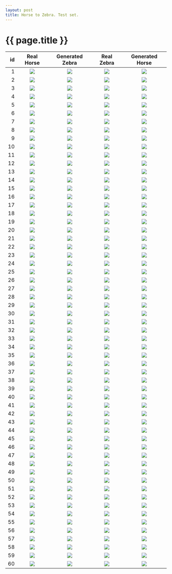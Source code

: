 ```yaml
---
layout: post
title: Horse to Zebra. Test set. 
---
```

{{ page.title }}
================

| id | Real Horse | Generated Zebra | Real Zebra | Generated Horse |
|---:|:---------:|:----------:|:----------:|:----------:|
| 1 | ![]({{site.baseurl}}/images/horse-to-zebra-supplemental/test/real_A/horse2zebra_76_50_real_A.jpg) | ![]({{site.baseurl}}/images/horse-to-zebra-supplemental/test/fake_B/horse2zebra_76_50_fake_B.jpg) |![]({{site.baseurl}}/images/horse-to-zebra-supplemental/test/real_B/horse2zebra_76_50_real_B.jpg) |![]({{site.baseurl}}/images/horse-to-zebra-supplemental/test/fake_A/horse2zebra_76_50_fake_A.jpg) | 
| 2 | ![]({{site.baseurl}}/images/horse-to-zebra-supplemental/test/real_A/horse2zebra_99_50_real_A.jpg) | ![]({{site.baseurl}}/images/horse-to-zebra-supplemental/test/fake_B/horse2zebra_99_50_fake_B.jpg) |![]({{site.baseurl}}/images/horse-to-zebra-supplemental/test/real_B/horse2zebra_99_50_real_B.jpg) |![]({{site.baseurl}}/images/horse-to-zebra-supplemental/test/fake_A/horse2zebra_99_50_fake_A.jpg) | 
| 3 | ![]({{site.baseurl}}/images/horse-to-zebra-supplemental/test/real_A/horse2zebra_51_50_real_A.jpg) | ![]({{site.baseurl}}/images/horse-to-zebra-supplemental/test/fake_B/horse2zebra_51_50_fake_B.jpg) |![]({{site.baseurl}}/images/horse-to-zebra-supplemental/test/real_B/horse2zebra_51_50_real_B.jpg) |![]({{site.baseurl}}/images/horse-to-zebra-supplemental/test/fake_A/horse2zebra_51_50_fake_A.jpg) | 
| 4 | ![]({{site.baseurl}}/images/horse-to-zebra-supplemental/test/real_A/horse2zebra_101_50_real_A.jpg) | ![]({{site.baseurl}}/images/horse-to-zebra-supplemental/test/fake_B/horse2zebra_101_50_fake_B.jpg) |![]({{site.baseurl}}/images/horse-to-zebra-supplemental/test/real_B/horse2zebra_101_50_real_B.jpg) |![]({{site.baseurl}}/images/horse-to-zebra-supplemental/test/fake_A/horse2zebra_101_50_fake_A.jpg) | 
| 5 | ![]({{site.baseurl}}/images/horse-to-zebra-supplemental/test/real_A/horse2zebra_54_50_real_A.jpg) | ![]({{site.baseurl}}/images/horse-to-zebra-supplemental/test/fake_B/horse2zebra_54_50_fake_B.jpg) |![]({{site.baseurl}}/images/horse-to-zebra-supplemental/test/real_B/horse2zebra_54_50_real_B.jpg) |![]({{site.baseurl}}/images/horse-to-zebra-supplemental/test/fake_A/horse2zebra_54_50_fake_A.jpg) | 
| 6 | ![]({{site.baseurl}}/images/horse-to-zebra-supplemental/test/real_A/horse2zebra_106_50_real_A.jpg) | ![]({{site.baseurl}}/images/horse-to-zebra-supplemental/test/fake_B/horse2zebra_106_50_fake_B.jpg) |![]({{site.baseurl}}/images/horse-to-zebra-supplemental/test/real_B/horse2zebra_106_50_real_B.jpg) |![]({{site.baseurl}}/images/horse-to-zebra-supplemental/test/fake_A/horse2zebra_106_50_fake_A.jpg) | 
| 7 | ![]({{site.baseurl}}/images/horse-to-zebra-supplemental/test/real_A/horse2zebra_90_50_real_A.jpg) | ![]({{site.baseurl}}/images/horse-to-zebra-supplemental/test/fake_B/horse2zebra_90_50_fake_B.jpg) |![]({{site.baseurl}}/images/horse-to-zebra-supplemental/test/real_B/horse2zebra_90_50_real_B.jpg) |![]({{site.baseurl}}/images/horse-to-zebra-supplemental/test/fake_A/horse2zebra_90_50_fake_A.jpg) | 
| 8 | ![]({{site.baseurl}}/images/horse-to-zebra-supplemental/test/real_A/horse2zebra_25_50_real_A.jpg) | ![]({{site.baseurl}}/images/horse-to-zebra-supplemental/test/fake_B/horse2zebra_25_50_fake_B.jpg) |![]({{site.baseurl}}/images/horse-to-zebra-supplemental/test/real_B/horse2zebra_25_50_real_B.jpg) |![]({{site.baseurl}}/images/horse-to-zebra-supplemental/test/fake_A/horse2zebra_25_50_fake_A.jpg) | 
| 9 | ![]({{site.baseurl}}/images/horse-to-zebra-supplemental/test/real_A/horse2zebra_55_50_real_A.jpg) | ![]({{site.baseurl}}/images/horse-to-zebra-supplemental/test/fake_B/horse2zebra_55_50_fake_B.jpg) |![]({{site.baseurl}}/images/horse-to-zebra-supplemental/test/real_B/horse2zebra_55_50_real_B.jpg) |![]({{site.baseurl}}/images/horse-to-zebra-supplemental/test/fake_A/horse2zebra_55_50_fake_A.jpg) | 
| 10 | ![]({{site.baseurl}}/images/horse-to-zebra-supplemental/test/real_A/horse2zebra_11_50_real_A.jpg) | ![]({{site.baseurl}}/images/horse-to-zebra-supplemental/test/fake_B/horse2zebra_11_50_fake_B.jpg) |![]({{site.baseurl}}/images/horse-to-zebra-supplemental/test/real_B/horse2zebra_11_50_real_B.jpg) |![]({{site.baseurl}}/images/horse-to-zebra-supplemental/test/fake_A/horse2zebra_11_50_fake_A.jpg) | 
| 11 | ![]({{site.baseurl}}/images/horse-to-zebra-supplemental/test/real_A/horse2zebra_7_50_real_A.jpg) | ![]({{site.baseurl}}/images/horse-to-zebra-supplemental/test/fake_B/horse2zebra_7_50_fake_B.jpg) |![]({{site.baseurl}}/images/horse-to-zebra-supplemental/test/real_B/horse2zebra_7_50_real_B.jpg) |![]({{site.baseurl}}/images/horse-to-zebra-supplemental/test/fake_A/horse2zebra_7_50_fake_A.jpg) | 
| 12 | ![]({{site.baseurl}}/images/horse-to-zebra-supplemental/test/real_A/horse2zebra_27_50_real_A.jpg) | ![]({{site.baseurl}}/images/horse-to-zebra-supplemental/test/fake_B/horse2zebra_27_50_fake_B.jpg) |![]({{site.baseurl}}/images/horse-to-zebra-supplemental/test/real_B/horse2zebra_27_50_real_B.jpg) |![]({{site.baseurl}}/images/horse-to-zebra-supplemental/test/fake_A/horse2zebra_27_50_fake_A.jpg) | 
| 13 | ![]({{site.baseurl}}/images/horse-to-zebra-supplemental/test/real_A/horse2zebra_12_50_real_A.jpg) | ![]({{site.baseurl}}/images/horse-to-zebra-supplemental/test/fake_B/horse2zebra_12_50_fake_B.jpg) |![]({{site.baseurl}}/images/horse-to-zebra-supplemental/test/real_B/horse2zebra_12_50_real_B.jpg) |![]({{site.baseurl}}/images/horse-to-zebra-supplemental/test/fake_A/horse2zebra_12_50_fake_A.jpg) | 
| 14 | ![]({{site.baseurl}}/images/horse-to-zebra-supplemental/test/real_A/horse2zebra_67_50_real_A.jpg) | ![]({{site.baseurl}}/images/horse-to-zebra-supplemental/test/fake_B/horse2zebra_67_50_fake_B.jpg) |![]({{site.baseurl}}/images/horse-to-zebra-supplemental/test/real_B/horse2zebra_67_50_real_B.jpg) |![]({{site.baseurl}}/images/horse-to-zebra-supplemental/test/fake_A/horse2zebra_67_50_fake_A.jpg) | 
| 15 | ![]({{site.baseurl}}/images/horse-to-zebra-supplemental/test/real_A/horse2zebra_77_50_real_A.jpg) | ![]({{site.baseurl}}/images/horse-to-zebra-supplemental/test/fake_B/horse2zebra_77_50_fake_B.jpg) |![]({{site.baseurl}}/images/horse-to-zebra-supplemental/test/real_B/horse2zebra_77_50_real_B.jpg) |![]({{site.baseurl}}/images/horse-to-zebra-supplemental/test/fake_A/horse2zebra_77_50_fake_A.jpg) | 
| 16 | ![]({{site.baseurl}}/images/horse-to-zebra-supplemental/test/real_A/horse2zebra_102_50_real_A.jpg) | ![]({{site.baseurl}}/images/horse-to-zebra-supplemental/test/fake_B/horse2zebra_102_50_fake_B.jpg) |![]({{site.baseurl}}/images/horse-to-zebra-supplemental/test/real_B/horse2zebra_102_50_real_B.jpg) |![]({{site.baseurl}}/images/horse-to-zebra-supplemental/test/fake_A/horse2zebra_102_50_fake_A.jpg) | 
| 17 | ![]({{site.baseurl}}/images/horse-to-zebra-supplemental/test/real_A/horse2zebra_86_50_real_A.jpg) | ![]({{site.baseurl}}/images/horse-to-zebra-supplemental/test/fake_B/horse2zebra_86_50_fake_B.jpg) |![]({{site.baseurl}}/images/horse-to-zebra-supplemental/test/real_B/horse2zebra_86_50_real_B.jpg) |![]({{site.baseurl}}/images/horse-to-zebra-supplemental/test/fake_A/horse2zebra_86_50_fake_A.jpg) | 
| 18 | ![]({{site.baseurl}}/images/horse-to-zebra-supplemental/test/real_A/horse2zebra_22_50_real_A.jpg) | ![]({{site.baseurl}}/images/horse-to-zebra-supplemental/test/fake_B/horse2zebra_22_50_fake_B.jpg) |![]({{site.baseurl}}/images/horse-to-zebra-supplemental/test/real_B/horse2zebra_22_50_real_B.jpg) |![]({{site.baseurl}}/images/horse-to-zebra-supplemental/test/fake_A/horse2zebra_22_50_fake_A.jpg) | 
| 19 | ![]({{site.baseurl}}/images/horse-to-zebra-supplemental/test/real_A/horse2zebra_58_50_real_A.jpg) | ![]({{site.baseurl}}/images/horse-to-zebra-supplemental/test/fake_B/horse2zebra_58_50_fake_B.jpg) |![]({{site.baseurl}}/images/horse-to-zebra-supplemental/test/real_B/horse2zebra_58_50_real_B.jpg) |![]({{site.baseurl}}/images/horse-to-zebra-supplemental/test/fake_A/horse2zebra_58_50_fake_A.jpg) | 
| 20 | ![]({{site.baseurl}}/images/horse-to-zebra-supplemental/test/real_A/horse2zebra_65_50_real_A.jpg) | ![]({{site.baseurl}}/images/horse-to-zebra-supplemental/test/fake_B/horse2zebra_65_50_fake_B.jpg) |![]({{site.baseurl}}/images/horse-to-zebra-supplemental/test/real_B/horse2zebra_65_50_real_B.jpg) |![]({{site.baseurl}}/images/horse-to-zebra-supplemental/test/fake_A/horse2zebra_65_50_fake_A.jpg) | 
| 21 | ![]({{site.baseurl}}/images/horse-to-zebra-supplemental/test/real_A/horse2zebra_83_50_real_A.jpg) | ![]({{site.baseurl}}/images/horse-to-zebra-supplemental/test/fake_B/horse2zebra_83_50_fake_B.jpg) |![]({{site.baseurl}}/images/horse-to-zebra-supplemental/test/real_B/horse2zebra_83_50_real_B.jpg) |![]({{site.baseurl}}/images/horse-to-zebra-supplemental/test/fake_A/horse2zebra_83_50_fake_A.jpg) | 
| 22 | ![]({{site.baseurl}}/images/horse-to-zebra-supplemental/test/real_A/horse2zebra_23_50_real_A.jpg) | ![]({{site.baseurl}}/images/horse-to-zebra-supplemental/test/fake_B/horse2zebra_23_50_fake_B.jpg) |![]({{site.baseurl}}/images/horse-to-zebra-supplemental/test/real_B/horse2zebra_23_50_real_B.jpg) |![]({{site.baseurl}}/images/horse-to-zebra-supplemental/test/fake_A/horse2zebra_23_50_fake_A.jpg) | 
| 23 | ![]({{site.baseurl}}/images/horse-to-zebra-supplemental/test/real_A/horse2zebra_2_50_real_A.jpg) | ![]({{site.baseurl}}/images/horse-to-zebra-supplemental/test/fake_B/horse2zebra_2_50_fake_B.jpg) |![]({{site.baseurl}}/images/horse-to-zebra-supplemental/test/real_B/horse2zebra_2_50_real_B.jpg) |![]({{site.baseurl}}/images/horse-to-zebra-supplemental/test/fake_A/horse2zebra_2_50_fake_A.jpg) | 
| 24 | ![]({{site.baseurl}}/images/horse-to-zebra-supplemental/test/real_A/horse2zebra_62_50_real_A.jpg) | ![]({{site.baseurl}}/images/horse-to-zebra-supplemental/test/fake_B/horse2zebra_62_50_fake_B.jpg) |![]({{site.baseurl}}/images/horse-to-zebra-supplemental/test/real_B/horse2zebra_62_50_real_B.jpg) |![]({{site.baseurl}}/images/horse-to-zebra-supplemental/test/fake_A/horse2zebra_62_50_fake_A.jpg) | 
| 25 | ![]({{site.baseurl}}/images/horse-to-zebra-supplemental/test/real_A/horse2zebra_81_50_real_A.jpg) | ![]({{site.baseurl}}/images/horse-to-zebra-supplemental/test/fake_B/horse2zebra_81_50_fake_B.jpg) |![]({{site.baseurl}}/images/horse-to-zebra-supplemental/test/real_B/horse2zebra_81_50_real_B.jpg) |![]({{site.baseurl}}/images/horse-to-zebra-supplemental/test/fake_A/horse2zebra_81_50_fake_A.jpg) | 
| 26 | ![]({{site.baseurl}}/images/horse-to-zebra-supplemental/test/real_A/horse2zebra_14_50_real_A.jpg) | ![]({{site.baseurl}}/images/horse-to-zebra-supplemental/test/fake_B/horse2zebra_14_50_fake_B.jpg) |![]({{site.baseurl}}/images/horse-to-zebra-supplemental/test/real_B/horse2zebra_14_50_real_B.jpg) |![]({{site.baseurl}}/images/horse-to-zebra-supplemental/test/fake_A/horse2zebra_14_50_fake_A.jpg) | 
| 27 | ![]({{site.baseurl}}/images/horse-to-zebra-supplemental/test/real_A/horse2zebra_97_50_real_A.jpg) | ![]({{site.baseurl}}/images/horse-to-zebra-supplemental/test/fake_B/horse2zebra_97_50_fake_B.jpg) |![]({{site.baseurl}}/images/horse-to-zebra-supplemental/test/real_B/horse2zebra_97_50_real_B.jpg) |![]({{site.baseurl}}/images/horse-to-zebra-supplemental/test/fake_A/horse2zebra_97_50_fake_A.jpg) | 
| 28 | ![]({{site.baseurl}}/images/horse-to-zebra-supplemental/test/real_A/horse2zebra_60_50_real_A.jpg) | ![]({{site.baseurl}}/images/horse-to-zebra-supplemental/test/fake_B/horse2zebra_60_50_fake_B.jpg) |![]({{site.baseurl}}/images/horse-to-zebra-supplemental/test/real_B/horse2zebra_60_50_real_B.jpg) |![]({{site.baseurl}}/images/horse-to-zebra-supplemental/test/fake_A/horse2zebra_60_50_fake_A.jpg) | 
| 29 | ![]({{site.baseurl}}/images/horse-to-zebra-supplemental/test/real_A/horse2zebra_112_50_real_A.jpg) | ![]({{site.baseurl}}/images/horse-to-zebra-supplemental/test/fake_B/horse2zebra_112_50_fake_B.jpg) |![]({{site.baseurl}}/images/horse-to-zebra-supplemental/test/real_B/horse2zebra_112_50_real_B.jpg) |![]({{site.baseurl}}/images/horse-to-zebra-supplemental/test/fake_A/horse2zebra_112_50_fake_A.jpg) | 
| 30 | ![]({{site.baseurl}}/images/horse-to-zebra-supplemental/test/real_A/horse2zebra_45_50_real_A.jpg) | ![]({{site.baseurl}}/images/horse-to-zebra-supplemental/test/fake_B/horse2zebra_45_50_fake_B.jpg) |![]({{site.baseurl}}/images/horse-to-zebra-supplemental/test/real_B/horse2zebra_45_50_real_B.jpg) |![]({{site.baseurl}}/images/horse-to-zebra-supplemental/test/fake_A/horse2zebra_45_50_fake_A.jpg) | 
| 31 | ![]({{site.baseurl}}/images/horse-to-zebra-supplemental/test/real_A/horse2zebra_89_50_real_A.jpg) | ![]({{site.baseurl}}/images/horse-to-zebra-supplemental/test/fake_B/horse2zebra_89_50_fake_B.jpg) |![]({{site.baseurl}}/images/horse-to-zebra-supplemental/test/real_B/horse2zebra_89_50_real_B.jpg) |![]({{site.baseurl}}/images/horse-to-zebra-supplemental/test/fake_A/horse2zebra_89_50_fake_A.jpg) | 
| 32 | ![]({{site.baseurl}}/images/horse-to-zebra-supplemental/test/real_A/horse2zebra_85_50_real_A.jpg) | ![]({{site.baseurl}}/images/horse-to-zebra-supplemental/test/fake_B/horse2zebra_85_50_fake_B.jpg) |![]({{site.baseurl}}/images/horse-to-zebra-supplemental/test/real_B/horse2zebra_85_50_real_B.jpg) |![]({{site.baseurl}}/images/horse-to-zebra-supplemental/test/fake_A/horse2zebra_85_50_fake_A.jpg) | 
| 33 | ![]({{site.baseurl}}/images/horse-to-zebra-supplemental/test/real_A/horse2zebra_29_50_real_A.jpg) | ![]({{site.baseurl}}/images/horse-to-zebra-supplemental/test/fake_B/horse2zebra_29_50_fake_B.jpg) |![]({{site.baseurl}}/images/horse-to-zebra-supplemental/test/real_B/horse2zebra_29_50_real_B.jpg) |![]({{site.baseurl}}/images/horse-to-zebra-supplemental/test/fake_A/horse2zebra_29_50_fake_A.jpg) | 
| 34 | ![]({{site.baseurl}}/images/horse-to-zebra-supplemental/test/real_A/horse2zebra_3_50_real_A.jpg) | ![]({{site.baseurl}}/images/horse-to-zebra-supplemental/test/fake_B/horse2zebra_3_50_fake_B.jpg) |![]({{site.baseurl}}/images/horse-to-zebra-supplemental/test/real_B/horse2zebra_3_50_real_B.jpg) |![]({{site.baseurl}}/images/horse-to-zebra-supplemental/test/fake_A/horse2zebra_3_50_fake_A.jpg) | 
| 35 | ![]({{site.baseurl}}/images/horse-to-zebra-supplemental/test/real_A/horse2zebra_104_50_real_A.jpg) | ![]({{site.baseurl}}/images/horse-to-zebra-supplemental/test/fake_B/horse2zebra_104_50_fake_B.jpg) |![]({{site.baseurl}}/images/horse-to-zebra-supplemental/test/real_B/horse2zebra_104_50_real_B.jpg) |![]({{site.baseurl}}/images/horse-to-zebra-supplemental/test/fake_A/horse2zebra_104_50_fake_A.jpg) | 
| 36 | ![]({{site.baseurl}}/images/horse-to-zebra-supplemental/test/real_A/horse2zebra_93_50_real_A.jpg) | ![]({{site.baseurl}}/images/horse-to-zebra-supplemental/test/fake_B/horse2zebra_93_50_fake_B.jpg) |![]({{site.baseurl}}/images/horse-to-zebra-supplemental/test/real_B/horse2zebra_93_50_real_B.jpg) |![]({{site.baseurl}}/images/horse-to-zebra-supplemental/test/fake_A/horse2zebra_93_50_fake_A.jpg) | 
| 37 | ![]({{site.baseurl}}/images/horse-to-zebra-supplemental/test/real_A/horse2zebra_74_50_real_A.jpg) | ![]({{site.baseurl}}/images/horse-to-zebra-supplemental/test/fake_B/horse2zebra_74_50_fake_B.jpg) |![]({{site.baseurl}}/images/horse-to-zebra-supplemental/test/real_B/horse2zebra_74_50_real_B.jpg) |![]({{site.baseurl}}/images/horse-to-zebra-supplemental/test/fake_A/horse2zebra_74_50_fake_A.jpg) | 
| 38 | ![]({{site.baseurl}}/images/horse-to-zebra-supplemental/test/real_A/horse2zebra_13_50_real_A.jpg) | ![]({{site.baseurl}}/images/horse-to-zebra-supplemental/test/fake_B/horse2zebra_13_50_fake_B.jpg) |![]({{site.baseurl}}/images/horse-to-zebra-supplemental/test/real_B/horse2zebra_13_50_real_B.jpg) |![]({{site.baseurl}}/images/horse-to-zebra-supplemental/test/fake_A/horse2zebra_13_50_fake_A.jpg) | 
| 39 | ![]({{site.baseurl}}/images/horse-to-zebra-supplemental/test/real_A/horse2zebra_20_50_real_A.jpg) | ![]({{site.baseurl}}/images/horse-to-zebra-supplemental/test/fake_B/horse2zebra_20_50_fake_B.jpg) |![]({{site.baseurl}}/images/horse-to-zebra-supplemental/test/real_B/horse2zebra_20_50_real_B.jpg) |![]({{site.baseurl}}/images/horse-to-zebra-supplemental/test/fake_A/horse2zebra_20_50_fake_A.jpg) | 
| 40 | ![]({{site.baseurl}}/images/horse-to-zebra-supplemental/test/real_A/horse2zebra_117_50_real_A.jpg) | ![]({{site.baseurl}}/images/horse-to-zebra-supplemental/test/fake_B/horse2zebra_117_50_fake_B.jpg) |![]({{site.baseurl}}/images/horse-to-zebra-supplemental/test/real_B/horse2zebra_117_50_real_B.jpg) |![]({{site.baseurl}}/images/horse-to-zebra-supplemental/test/fake_A/horse2zebra_117_50_fake_A.jpg) | 
| 41 | ![]({{site.baseurl}}/images/horse-to-zebra-supplemental/test/real_A/horse2zebra_56_50_real_A.jpg) | ![]({{site.baseurl}}/images/horse-to-zebra-supplemental/test/fake_B/horse2zebra_56_50_fake_B.jpg) |![]({{site.baseurl}}/images/horse-to-zebra-supplemental/test/real_B/horse2zebra_56_50_real_B.jpg) |![]({{site.baseurl}}/images/horse-to-zebra-supplemental/test/fake_A/horse2zebra_56_50_fake_A.jpg) | 
| 42 | ![]({{site.baseurl}}/images/horse-to-zebra-supplemental/test/real_A/horse2zebra_103_50_real_A.jpg) | ![]({{site.baseurl}}/images/horse-to-zebra-supplemental/test/fake_B/horse2zebra_103_50_fake_B.jpg) |![]({{site.baseurl}}/images/horse-to-zebra-supplemental/test/real_B/horse2zebra_103_50_real_B.jpg) |![]({{site.baseurl}}/images/horse-to-zebra-supplemental/test/fake_A/horse2zebra_103_50_fake_A.jpg) | 
| 43 | ![]({{site.baseurl}}/images/horse-to-zebra-supplemental/test/real_A/horse2zebra_8_50_real_A.jpg) | ![]({{site.baseurl}}/images/horse-to-zebra-supplemental/test/fake_B/horse2zebra_8_50_fake_B.jpg) |![]({{site.baseurl}}/images/horse-to-zebra-supplemental/test/real_B/horse2zebra_8_50_real_B.jpg) |![]({{site.baseurl}}/images/horse-to-zebra-supplemental/test/fake_A/horse2zebra_8_50_fake_A.jpg) | 
| 44 | ![]({{site.baseurl}}/images/horse-to-zebra-supplemental/test/real_A/horse2zebra_38_50_real_A.jpg) | ![]({{site.baseurl}}/images/horse-to-zebra-supplemental/test/fake_B/horse2zebra_38_50_fake_B.jpg) |![]({{site.baseurl}}/images/horse-to-zebra-supplemental/test/real_B/horse2zebra_38_50_real_B.jpg) |![]({{site.baseurl}}/images/horse-to-zebra-supplemental/test/fake_A/horse2zebra_38_50_fake_A.jpg) | 
| 45 | ![]({{site.baseurl}}/images/horse-to-zebra-supplemental/test/real_A/horse2zebra_118_50_real_A.jpg) | ![]({{site.baseurl}}/images/horse-to-zebra-supplemental/test/fake_B/horse2zebra_118_50_fake_B.jpg) |![]({{site.baseurl}}/images/horse-to-zebra-supplemental/test/real_B/horse2zebra_118_50_real_B.jpg) |![]({{site.baseurl}}/images/horse-to-zebra-supplemental/test/fake_A/horse2zebra_118_50_fake_A.jpg) | 
| 46 | ![]({{site.baseurl}}/images/horse-to-zebra-supplemental/test/real_A/horse2zebra_34_50_real_A.jpg) | ![]({{site.baseurl}}/images/horse-to-zebra-supplemental/test/fake_B/horse2zebra_34_50_fake_B.jpg) |![]({{site.baseurl}}/images/horse-to-zebra-supplemental/test/real_B/horse2zebra_34_50_real_B.jpg) |![]({{site.baseurl}}/images/horse-to-zebra-supplemental/test/fake_A/horse2zebra_34_50_fake_A.jpg) | 
| 47 | ![]({{site.baseurl}}/images/horse-to-zebra-supplemental/test/real_A/horse2zebra_70_50_real_A.jpg) | ![]({{site.baseurl}}/images/horse-to-zebra-supplemental/test/fake_B/horse2zebra_70_50_fake_B.jpg) |![]({{site.baseurl}}/images/horse-to-zebra-supplemental/test/real_B/horse2zebra_70_50_real_B.jpg) |![]({{site.baseurl}}/images/horse-to-zebra-supplemental/test/fake_A/horse2zebra_70_50_fake_A.jpg) | 
| 48 | ![]({{site.baseurl}}/images/horse-to-zebra-supplemental/test/real_A/horse2zebra_111_50_real_A.jpg) | ![]({{site.baseurl}}/images/horse-to-zebra-supplemental/test/fake_B/horse2zebra_111_50_fake_B.jpg) |![]({{site.baseurl}}/images/horse-to-zebra-supplemental/test/real_B/horse2zebra_111_50_real_B.jpg) |![]({{site.baseurl}}/images/horse-to-zebra-supplemental/test/fake_A/horse2zebra_111_50_fake_A.jpg) | 
| 49 | ![]({{site.baseurl}}/images/horse-to-zebra-supplemental/test/real_A/horse2zebra_80_50_real_A.jpg) | ![]({{site.baseurl}}/images/horse-to-zebra-supplemental/test/fake_B/horse2zebra_80_50_fake_B.jpg) |![]({{site.baseurl}}/images/horse-to-zebra-supplemental/test/real_B/horse2zebra_80_50_real_B.jpg) |![]({{site.baseurl}}/images/horse-to-zebra-supplemental/test/fake_A/horse2zebra_80_50_fake_A.jpg) | 
| 50 | ![]({{site.baseurl}}/images/horse-to-zebra-supplemental/test/real_A/horse2zebra_32_50_real_A.jpg) | ![]({{site.baseurl}}/images/horse-to-zebra-supplemental/test/fake_B/horse2zebra_32_50_fake_B.jpg) |![]({{site.baseurl}}/images/horse-to-zebra-supplemental/test/real_B/horse2zebra_32_50_real_B.jpg) |![]({{site.baseurl}}/images/horse-to-zebra-supplemental/test/fake_A/horse2zebra_32_50_fake_A.jpg) | 
| 51 | ![]({{site.baseurl}}/images/horse-to-zebra-supplemental/test/real_A/horse2zebra_42_50_real_A.jpg) | ![]({{site.baseurl}}/images/horse-to-zebra-supplemental/test/fake_B/horse2zebra_42_50_fake_B.jpg) |![]({{site.baseurl}}/images/horse-to-zebra-supplemental/test/real_B/horse2zebra_42_50_real_B.jpg) |![]({{site.baseurl}}/images/horse-to-zebra-supplemental/test/fake_A/horse2zebra_42_50_fake_A.jpg) | 
| 52 | ![]({{site.baseurl}}/images/horse-to-zebra-supplemental/test/real_A/horse2zebra_72_50_real_A.jpg) | ![]({{site.baseurl}}/images/horse-to-zebra-supplemental/test/fake_B/horse2zebra_72_50_fake_B.jpg) |![]({{site.baseurl}}/images/horse-to-zebra-supplemental/test/real_B/horse2zebra_72_50_real_B.jpg) |![]({{site.baseurl}}/images/horse-to-zebra-supplemental/test/fake_A/horse2zebra_72_50_fake_A.jpg) | 
| 53 | ![]({{site.baseurl}}/images/horse-to-zebra-supplemental/test/real_A/horse2zebra_107_50_real_A.jpg) | ![]({{site.baseurl}}/images/horse-to-zebra-supplemental/test/fake_B/horse2zebra_107_50_fake_B.jpg) |![]({{site.baseurl}}/images/horse-to-zebra-supplemental/test/real_B/horse2zebra_107_50_real_B.jpg) |![]({{site.baseurl}}/images/horse-to-zebra-supplemental/test/fake_A/horse2zebra_107_50_fake_A.jpg) | 
| 54 | ![]({{site.baseurl}}/images/horse-to-zebra-supplemental/test/real_A/horse2zebra_53_50_real_A.jpg) | ![]({{site.baseurl}}/images/horse-to-zebra-supplemental/test/fake_B/horse2zebra_53_50_fake_B.jpg) |![]({{site.baseurl}}/images/horse-to-zebra-supplemental/test/real_B/horse2zebra_53_50_real_B.jpg) |![]({{site.baseurl}}/images/horse-to-zebra-supplemental/test/fake_A/horse2zebra_53_50_fake_A.jpg) | 
| 55 | ![]({{site.baseurl}}/images/horse-to-zebra-supplemental/test/real_A/horse2zebra_40_50_real_A.jpg) | ![]({{site.baseurl}}/images/horse-to-zebra-supplemental/test/fake_B/horse2zebra_40_50_fake_B.jpg) |![]({{site.baseurl}}/images/horse-to-zebra-supplemental/test/real_B/horse2zebra_40_50_real_B.jpg) |![]({{site.baseurl}}/images/horse-to-zebra-supplemental/test/fake_A/horse2zebra_40_50_fake_A.jpg) | 
| 56 | ![]({{site.baseurl}}/images/horse-to-zebra-supplemental/test/real_A/horse2zebra_43_50_real_A.jpg) | ![]({{site.baseurl}}/images/horse-to-zebra-supplemental/test/fake_B/horse2zebra_43_50_fake_B.jpg) |![]({{site.baseurl}}/images/horse-to-zebra-supplemental/test/real_B/horse2zebra_43_50_real_B.jpg) |![]({{site.baseurl}}/images/horse-to-zebra-supplemental/test/fake_A/horse2zebra_43_50_fake_A.jpg) | 
| 57 | ![]({{site.baseurl}}/images/horse-to-zebra-supplemental/test/real_A/horse2zebra_71_50_real_A.jpg) | ![]({{site.baseurl}}/images/horse-to-zebra-supplemental/test/fake_B/horse2zebra_71_50_fake_B.jpg) |![]({{site.baseurl}}/images/horse-to-zebra-supplemental/test/real_B/horse2zebra_71_50_real_B.jpg) |![]({{site.baseurl}}/images/horse-to-zebra-supplemental/test/fake_A/horse2zebra_71_50_fake_A.jpg) | 
| 58 | ![]({{site.baseurl}}/images/horse-to-zebra-supplemental/test/real_A/horse2zebra_9_50_real_A.jpg) | ![]({{site.baseurl}}/images/horse-to-zebra-supplemental/test/fake_B/horse2zebra_9_50_fake_B.jpg) |![]({{site.baseurl}}/images/horse-to-zebra-supplemental/test/real_B/horse2zebra_9_50_real_B.jpg) |![]({{site.baseurl}}/images/horse-to-zebra-supplemental/test/fake_A/horse2zebra_9_50_fake_A.jpg) | 
| 59 | ![]({{site.baseurl}}/images/horse-to-zebra-supplemental/test/real_A/horse2zebra_36_50_real_A.jpg) | ![]({{site.baseurl}}/images/horse-to-zebra-supplemental/test/fake_B/horse2zebra_36_50_fake_B.jpg) |![]({{site.baseurl}}/images/horse-to-zebra-supplemental/test/real_B/horse2zebra_36_50_real_B.jpg) |![]({{site.baseurl}}/images/horse-to-zebra-supplemental/test/fake_A/horse2zebra_36_50_fake_A.jpg) | 
| 60 | ![]({{site.baseurl}}/images/horse-to-zebra-supplemental/test/real_A/horse2zebra_87_50_real_A.jpg) | ![]({{site.baseurl}}/images/horse-to-zebra-supplemental/test/fake_B/horse2zebra_87_50_fake_B.jpg) |![]({{site.baseurl}}/images/horse-to-zebra-supplemental/test/real_B/horse2zebra_87_50_real_B.jpg) |![]({{site.baseurl}}/images/horse-to-zebra-supplemental/test/fake_A/horse2zebra_87_50_fake_A.jpg) | 
